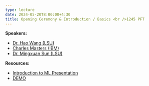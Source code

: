 ```yaml
---
type: lecture
date: 2024-05-20T8:00:00+4:30
title: Opening Ceremony & Introduction / Basics <br />1245 PFT
---
```


**Speakers:**
- [Dr. Hao Wang (LSU)](https://intellisys.haow.ca/haowang/)
- [Charles Masters (IBM)](https://www.linkedin.com/in/charles-masters-3655b117a/)
- [Dr. Mingxuan Sun (LSU)](http://csc.lsu.edu/~msun/)

**Resources:**
- [Introduction to ML Presentation](http://csc.lsu.edu/~msun/teaching/AI_regression_sun.pptx)
- [DEMO](https://colab.research.google.com/drive/1SlId2JEtmC53z3eVq6SYN4-htbzV2-1h?usp=sharing#scrollTo=bZUKVZhq1qv_)